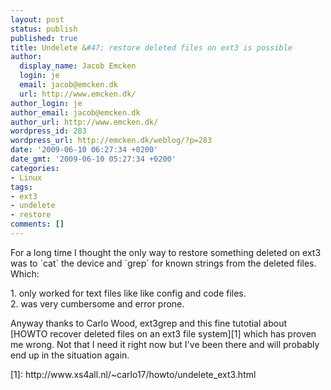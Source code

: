 ```yaml
---
layout: post
status: publish
published: true
title: Undelete &#47; restore deleted files on ext3 is possible
author:
  display_name: Jacob Emcken
  login: je
  email: jacob@emcken.dk
  url: http://www.emcken.dk/
author_login: je
author_email: jacob@emcken.dk
author_url: http://www.emcken.dk/
wordpress_id: 283
wordpress_url: http://emcken.dk/weblog/?p=283
date: '2009-06-10 06:27:34 +0200'
date_gmt: '2009-06-10 05:27:34 +0200'
categories:
- Linux
tags:
- ext3
- undelete
- restore
comments: []
---
```

<p>For a long time I thought the only way to restore something deleted on ext3 was to `cat` the device and `grep` for known strings from the deleted files.<br />
Which:</p>
<p>  1. only worked for text files like like config and code files.<br />
  2. was very cumbersome and error prone.</p>
<p>Anyway thanks to Carlo Wood, ext3grep and this fine tutotial about [HOWTO recover deleted files on an ext3 file system][1] which has proven me wrong. Not that I need it right now but I've been there and will probably end up in the situation again.</p>
<p>[1]: http:&#47;&#47;www.xs4all.nl&#47;~carlo17&#47;howto&#47;undelete_ext3.html</p>
